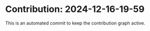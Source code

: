 # Contribution: 2024-12-16-19-59
This is an automated commit to keep the contribution graph active.
